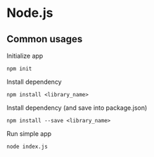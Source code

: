 # Node.js

## Common usages
Initialize app
```
npm init
```

Install dependency
```
npm install <library_name>
```

Install dependency (and save into package.json)
```
npm install --save <library_name>
```

Run simple app
```
node index.js
```
